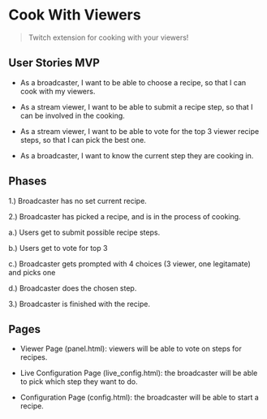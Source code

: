 # Cook With Viewers 

> Twitch extension for cooking with your viewers!

## User Stories MVP

* As a broadcaster, I want to be able to choose a recipe, so that I can cook with my viewers.

* As a stream viewer, I want to be able to submit a recipe step, so that I can be involved in the cooking.

* As a stream viewer, I want to be able to vote for the top 3 viewer recipe steps, so that I can pick the best one.

* As a broadcaster, I want to know the current step they are cooking in.

## Phases

1.) Broadcaster has no set current recipe.

2.) Broadcaster has picked a recipe, and is in the process of cooking.

a.) Users get to submit possible recipe steps.

b.) Users get to vote for top 3 

c.) Broadcaster gets prompted with 4 choices (3 viewer, one legitamate) and picks one

d.) Broadcaster does the chosen step.

3.) Broadcaster is finished with the recipe.

## Pages

* Viewer Page (panel.html): viewers will be able to vote on steps for recipes.

* Live Configuration Page (live_config.html): the broadcaster will be able to pick which step they want to do.

* Configuration Page (config.html): the broadcaster will be able to start a recipe.